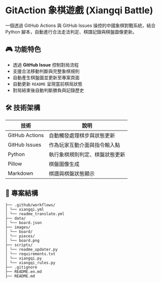 # GitAction 象棋遊戲 (Xiangqi Battle)

一個透過 GitHub Actions 與 GitHub Issues 操控的中國象棋對戰系統，結合 Python 腳本，自動進行合法走法判定、棋譜記錄與棋盤圖像更新。

## 🎮 功能特色

-  透過 **GitHub Issue** 控制對局流程
-  支援合法移動判斷與完整象棋規則
-  自動產生棋盤圖並更新至專案頁面
-  自動更新 `README` 呈現當前棋局狀態
-  對局結束後自動判斷勝負與記錄歷史

## 🛠️ 技術架構

| 技術 | 說明 |
|------|------|
| GitHub Actions | 自動觸發處理棋步與狀態更新 |
| GitHub Issues | 作為玩家互動介面與指令輸入點 |
| Python | 執行象棋規則判定、棋盤狀態更新 |
| Pillow | 棋盤圖像生成 |
| Markdown | 棋譜與棋盤狀態顯示 |


## 📁 專案結構
```
├── .github/workflows/  
│ └── xiangqi.yml
│ └── readme_translate.yml
├── data/
│ └── board.json
├── images/  
│ └── board/
│ └── pieces/
│ └── board.png
├── scripts/
│ └── readme_updater.py
│ └── requirements.txt
│ └── xiangqi.py
│ └── xiangqi_rules.py
├── .gitignore
├── README.en.md
├── README.md
```
